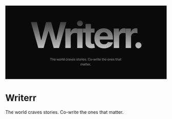 ![logo](https://github.com/AkshatT5/writerr/blob/main/images/logo.png)

# Writerr
The world craves stories. Co-write the ones that matter.
